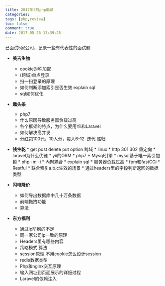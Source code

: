 ```yaml
---
title: 2017年4月php面试
categories:
tags: [php,review]
toc: false
comment: true
date: 2017-05-26 17:39:25
---
```



已面试5家公司，记录一些有代表性的面试题



<!--more-->

- **美吉生物**
	- cookie对称加密
	- (跨域)单点登录
	- 扫一扫登录的原理
	- 如何判断添加索引是否生效
	explain sql
	- sql如何优化
	
- **趣头条**
	- php7
	- 什么原因导致服务器负载过高
	- 各个框架的特点，为什么要用Yii和Laravel
	- 如何解决高并发
	- 分红包100元，10人分，每人6-12
    ​    迭代 递归

* **钱生乾**
       * get post delete put option 跨域
       * linux
       * http 301 302 重定向
       * laravel为什么优雅
       * yii的ORM
       * php7
       * Mysql引擎
       * mysql基于唯一索引加锁
       * php -m -i
       * 內聚耦合
       * explain sql
       * 服务器负载过高
       * fpm和fastCGi
       * Restful
       * 联合索引a.b.c生效的场景
       * 通过headers里的字段判断返回的数据类型

- **闪电降价**

  - 如何导出数据库中几十万条数据
  - 前端拖拽功能
  - 算法

- **东方福利**
	- 通过ip防刷的不足
	- 同一家公司ip一致的原理
	- Headers里有哪些内容
	- 策略模式  算法
	- session原理
	不用cookie怎么设计session
	* redis数据类型
	* Php和nginx交互原理
	* 输入网址到页面展示的详细过程
	* Laravel的依赖注入